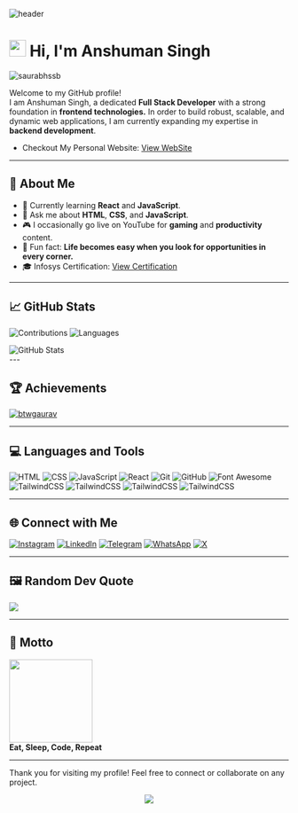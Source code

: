![header](https://capsule-render.vercel.app/api?type=waving&color=ff0033&height=170&section=header&text=welcome&fontSize=80&fontColor=fff&&fontAlignY=40&desc=&descSize=10&descAlign=70)

# <img src = "https://raw.githubusercontent.com/MartinHeinz/MartinHeinz/master/wave.gif" width = 30px> Hi, I'm Anshuman Singh

<img src="https://komarev.com/ghpvc/?username=btwGaurav&label=Profile%20views&color=0e75b6&style=flat" alt="saurabhssb" />

Welcome to my GitHub profile!  
I am Anshuman Singh, a dedicated **Full Stack Developer** with a strong foundation in **frontend technologies.**
In order to build robust, scalable, and dynamic web applications, I am currently expanding my expertise in **backend development**. 
- Checkout My Personal Website: [View WebSite](https://salvatorbygaurav.netlify.app/)

---

## 🌟 About Me

- 🔭 Currently learning **React** and **JavaScript**.
- 💬 Ask me about **HTML**, **CSS**, and **JavaScript**.
- 🎮 I occasionally go live on YouTube for **gaming** and **productivity** content.
- 🌟 Fun fact: **Life becomes easy when you look for opportunities in every corner.**
- 🎓 Infosys Certification: [View Certification](https://shorturl.at/cvKCI)

---

## 📈 GitHub Stats

![Contributions](https://github-readme-streak-stats.herokuapp.com/?user=btwGaurav&theme=dark&count_private=true)
![Languages](https://github-readme-stats.vercel.app/api/top-langs/?username=btwGaurav&layout=compact&theme=dark)
<div>
<img align="center" src="https://github-readme-stats.vercel.app/api?username=btwGaurav&show_icons=true&locale=en&v=2&layout=compact&theme=dark" alt="GitHub Stats" />
</div>
---

## 🏆 Achievements

<p align="left"> <a href="https://github.com/ryo-ma/github-profile-trophy"><img src="https://github-profile-trophy.vercel.app/?username=btwgaurav" alt="btwgaurav" /></a> </p>

---

## 💻 Languages and Tools

![HTML](https://img.shields.io/badge/-HTML5-E34F26?logo=html5&logoColor=white&style=for-the-badge)
![CSS](https://img.shields.io/badge/-CSS3-1572B6?logo=css3&logoColor=white&style=for-the-badge)
![JavaScript](https://img.shields.io/badge/-JavaScript-F7DF1E?logo=javascript&logoColor=black&style=for-the-badge)
![React](https://img.shields.io/badge/-React-61DAFB?logo=react&logoColor=black&style=for-the-badge)
![Git](https://img.shields.io/badge/-Git-F05032?logo=git&logoColor=white&style=for-the-badge)
![GitHub](https://img.shields.io/badge/-GitHub-181717?logo=github&logoColor=white&style=for-the-badge)
![Font Awesome](https://img.shields.io/badge/-Font%20Awesome-528DD7?logo=font-awesome&logoColor=white&style=for-the-badge)
![TailwindCSS](https://img.shields.io/badge/tailwindcss-%2338B2AC.svg?style=for-the-badge&logo=tailwind-css&logoColor=white)
![TailwindCSS](https://img.shields.io/badge/Node%20js-339933?style=for-the-badge&logo=nodedotjs&logoColor=white)
![TailwindCSS](https://img.shields.io/badge/MongoDB-4EA94B?style=for-the-badge&logo=mongodb&logoColor=white)
![TailwindCSS](https://img.shields.io/badge/Express%20js-000000?style=for-the-badge&logo=express&logoColor=white)



---

## 🌐 Connect with Me

[![Instagram](https://img.shields.io/badge/Instagram-E4405F?logo=instagram&logoColor=white&style=for-the-badge)](https://www.instagram.com/_btw_gaurav)
[![LinkedIn](https://img.shields.io/badge/LinkedIn-0A66C2?logo=linkedin&logoColor=white&style=for-the-badge)](https://www.linkedin.com/in/gaurav-singh-941271339/)
[![Telegram](https://img.shields.io/badge/Telegram-26A5E4?logo=telegram&logoColor=white&style=for-the-badge)](https://t.me/+919755506362)
[![WhatsApp](https://img.shields.io/badge/WhatsApp-25D366?logo=whatsapp&logoColor=white&style=for-the-badge)](https://wa.me/9755506362)
[![X](https://img.shields.io/badge/X-%23000000.svg?style=for-the-badge&logo=X&logoColor=white)](https://x.com/btw__Gaurav)

---

## 🖼️ Random Dev Quote

![](https://quotes-github-readme.vercel.app/api?type=horizontal&theme=radical)

---

## 🌟 Motto
<img src="https://user-images.githubusercontent.com/74038190/229223263-cf2e4b07-2615-4f87-9c38-e37600f8381a.gif" width="150px"> <br>
**Eat, Sleep, Code, Repeat**



---

Thank you for visiting my profile! Feel free to connect or collaborate on any project.

<p align="center">
  <img src="https://capsule-render.vercel.app/api?type=waving&color=gradient&height=85&section=footer"/>
</p>


